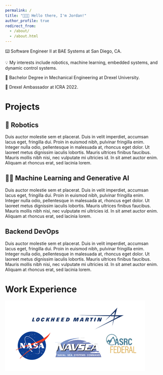 ```yaml
---
permalink: /
title: "👨🏻‍💻 Hello there, I'm Jordan!"
author_profile: true
redirect_from: 
  - /about/
  - /about.html
---
```


⌨️ Software Engineer II at BAE Systems at San Diego, CA. 

💡 My interests include robotics, machine learning, embedded systems, and dynamic control systems.

🏫 Bachelor Degree in Mechanical Engineering at Drexel University.

🤖 Drexel Ambassador at ICRA 2022.


# Projects

## 🤖 Robotics
Duis auctor molestie sem et placerat. Duis in velit imperdiet, accumsan lacus eget, fringilla dui. Proin in euismod nibh, pulvinar fringilla enim. Integer nulla odio, pellentesque in malesuada at, rhoncus eget dolor. Ut laoreet metus dignissim iaculis lobortis. Mauris ultrices finibus faucibus. Mauris mollis nibh nisi, nec vulputate mi ultricies id. In sit amet auctor enim. Aliquam at rhoncus erat, sed lacinia lorem.

## 🧑‍💻 Machine Learning and Generative AI
Duis auctor molestie sem et placerat. Duis in velit imperdiet, accumsan lacus eget, fringilla dui. Proin in euismod nibh, pulvinar fringilla enim. Integer nulla odio, pellentesque in malesuada at, rhoncus eget dolor. Ut laoreet metus dignissim iaculis lobortis. Mauris ultrices finibus faucibus. Mauris mollis nibh nisi, nec vulputate mi ultricies id. In sit amet auctor enim. Aliquam at rhoncus erat, sed lacinia lorem.

## Backend DevOps
Duis auctor molestie sem et placerat. Duis in velit imperdiet, accumsan lacus eget, fringilla dui. Proin in euismod nibh, pulvinar fringilla enim. Integer nulla odio, pellentesque in malesuada at, rhoncus eget dolor. Ut laoreet metus dignissim iaculis lobortis. Mauris ultrices finibus faucibus. Mauris mollis nibh nisi, nec vulputate mi ultricies id. In sit amet auctor enim. Aliquam at rhoncus erat, sed lacinia lorem.

# Work Experience
![](./images/workexperience.png)
